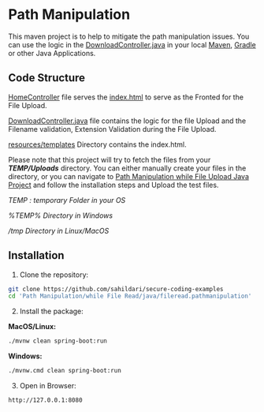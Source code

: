 # Path Manipulation

This maven project is to help to mitigate the path manipulation issues. You can use the logic in the [DownloadController.java](./fileread.pathmanipulation/src/main/java/securecodingexamples/fileread/pathmanipulation/DownloadController.java) in your local [Maven](https://maven.apache.org/), [Gradle](https://gradle.org/) or other Java Applications.

## Code Structure

[HomeController](./fileread.pathmanipulation/src/main/java/securecodingexamples/fileread/pathmanipulation/HomeController.java) file serves the [index.html](./fileread.pathmanipulation/src/main/resources/templates/index.html) to serve as the Fronted for the File Upload.

[DownloadController.java](./fileread.pathmanipulation/src/main/java/securecodingexamples/fileread/pathmanipulation/DownloadController.java) file contains the logic for the file Upload and the Filename validation, Extension Validation during the File Upload.

[resources/templates](./fileread.pathmanipulation/src/main/resources/templates/) Directory contains the index.html.

Please note that this project will try to fetch the files from your ***TEMP/Uploads*** directory. You can either manually create your files in the directory, or you can navigate to [Path Manipulation while File Upload Java Project](../../while%20File%20Upload/java/) and follow the installation steps and Upload the test files.

*TEMP : temporary Folder in your OS*

*%TEMP% Directory in Windows*

*/tmp Directory in Linux/MacOS*

## Installation
1. Clone the repository:
```sh
git clone https://github.com/sahildari/secure-coding-examples
cd 'Path Manipulation/while File Read/java/fileread.pathmanipulation'
```
2. Install the package:

**MacOS/Linux:**
```sh
./mvnw clean spring-boot:run
```

**Windows:**
```sh
./mvnw.cmd clean spring-boot:run
```
3. Open in Browser:
```
http://127.0.0.1:8080
```
